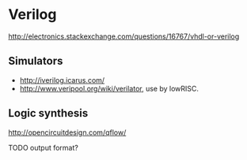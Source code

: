 # Verilog

<http://electronics.stackexchange.com/questions/16767/vhdl-or-verilog>

## Simulators

- <http://iverilog.icarus.com/>
- <http://www.veripool.org/wiki/verilator>, use by lowRISC.

## Logic synthesis

<http://opencircuitdesign.com/qflow/>

TODO output format?
